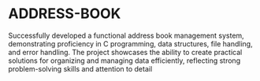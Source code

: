 # ADDRESS-BOOK
 Successfully developed a functional address book management system, demonstrating proficiency in C programming, data  structures, file handling, and error handling. The project showcases the ability to create practical solutions for organizing  and managing data efficiently, reflecting strong problem-solving skills and attention to detail
